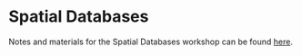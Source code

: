 # Spatial Databases

Notes and materials for the Spatial Databases workshop can be found [here](https://github.com/MicheleTobias/Spatial_SQL).